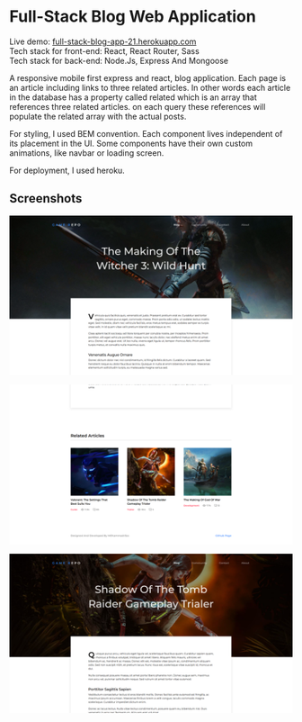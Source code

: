 # Full-Stack Blog Web Application

Live demo: [full-stack-blog-app-21.herokuapp.com](https://full-stack-blog-app-21.herokuapp.com/)<br>
Tech stack for front-end: React, React Router, Sass<br>
Tech stack for back-end: Node.Js, Express And Mongoose

A responsive mobile first express and react, blog application. Each page is an article including links to three related articles. In other words each article in the database has a property called related which is an array that references three related articles. on each query these references will populate the related array with the actual posts.

For styling, I used BEM convention. Each component lives independent of its placement in the UI. Some components have their own custom animations, like navbar or loading screen.

For deployment, I used heroku.

## Screenshots

![Feature 1 Demo](public/screenshots/1.png)

![Feature 1 Demo](public/screenshots/2.png)

![Feature 1 Demo](public/screenshots/3.png)
